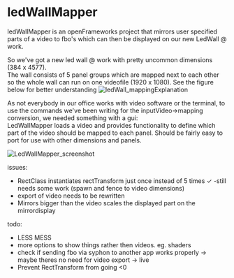 # ledWallMapper
ledWallMapper is an openFrameworks project that mirrors user specified parts of a video to fbo's which can then be displayed on our new LedWall @ work.  

So we've got a new led wall @ work with pretty uncommon dimensions (384 x 4577). <br/>
The wall consists of 5 panel groups which are mapped next to each other so the whole wall can run on one videofile (1920 x 1080). See the figure below for better understanding
![ledWall_mappingExplanation](https://user-images.githubusercontent.com/25278349/79458789-9feacd80-7ff2-11ea-8879-d4a06d3059b7.png)

As not everybody in our office works with video software or the terminal, to use the commands we've been writing for the inputVideo->mapping conversion, we needed something with a gui: <br/>
LedWallMapper loads a video and provides functionality to define which part of the video should be mapped to each panel.
Should be fairly easy to port for use with other dimensions and panels.

![LedWallMapper_screenshot](https://user-images.githubusercontent.com/25278349/79851072-1efe4e00-83c5-11ea-875d-bc551a2cc93f.png)


issues:
- RectClass instantiates rectTransform just once instead of 5 times ✓ -still needs some work (spawn and fence to video dimensions)
- export of video needs to be rewritten
- Mirrors bigger than the video scales the displayed part on the mirrordisplay

todo: 
- LESS MESS
- more options to show things rather then videos. eg. shaders
- check if sending fbo via syphon to another app works properly -> maybe theres no need for video export -> live 
- Prevent RectTransform from going <0

